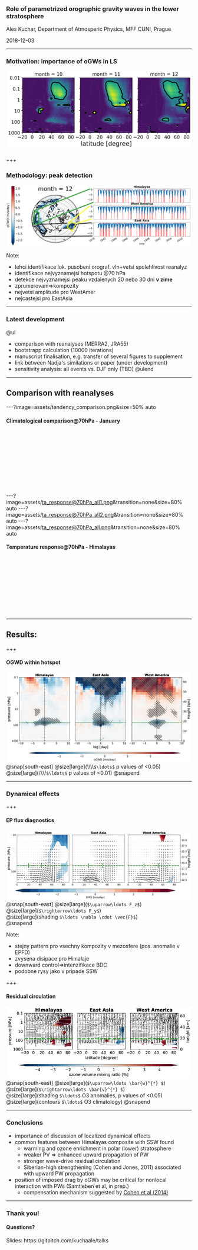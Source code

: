 
### Role of parametrized orographic gravity waves in the lower stratosphere


Ales Kuchar, Department of Atmosperic Physics, MFF CUNI, Prague


<span class='small'>
2018-12-03
</span>

---

### Motivation: importance of oGWs in LS

![Image](assets/motivation_fig.png)

+++

### Methodology: peak detection
![No cover](assets/methodology_fig.png)

Note:

- lehci identifikace lok. pusobeni orograf. vln+vetsi spolehlivost reanalyz
- identifikace nejvyznamejsi hotspotu @70 hPa
- detekce nejvyznamejsi peaku vzdalenych 20 nebo 30 dni **v zime**
- zprumerovani=>kompozity
- nejvetsi amplitude pro WestAmer
- nejcastejsi pro EastAsia

---


### Latest development

@ul
- comparison with reanalyses (MERRA2, JRA55)
- bootstrapp calculation (10000 iterations)
- manuscript finalisation, e.g. transfer of several figures to supplement
- link between Nadja's similations or paper (under development)
- sensitivity analysis: all events vs. DJF only (TBD)
@ulend

---
## Comparison with reanalyses


---?image=assets/tendency_comparison.png&size=50% auto

#### Climatological comparison@70hPa - January
<br>
<br>
<br>
<br>
<br>
<br>
<br>
<br>
<br>


---?image=assets/ta_response@70hPa_all1.png&transition=none&size=80% auto
---?image=assets/ta_response@70hPa_all2.png&transition=none&size=80% auto
---?image=assets/ta_response@70hPa_all.png&transition=none&size=80% auto
#### Temperature response@70hPa - Himalayas
<br>
<br>
<br>
<br>
<br>
<br>
<br>
<br>
<br>

---

## Results: 

+++

#### OGWD within hotspot

![Image](assets/accelogw_absolute_all_20days_profiles_alllags_wsignificance.png)
@snap[south-east]
@size[large](\\\\\\\\`$\ldots$` p values of <0.05)<br>
@size[large](////`$\ldots$` p values of <0.01)
@snapend

---
### Dynamical effects

+++
#### EP flux diagnostics
![](assets/EPFD+EPfluxes_anomalies_all_20days_zm_wEPFDsignificance_zoomin.png)
@snap[south-east]
@size[large](`$\uparrow\ldots F_z$`)<br>
@size[large](`$\rightarrow\ldots F_y$`)<br>
@size[large](shading `$\ldots \nabla \cdot \vec{F}$`)<br>
@snapend

Note:

- stejny pattern pro vsechny kompozity v mezosfere (pos. anomalie v EPFD)
- zvysena disipace pro Himalaje
- downward control=>intenzifikace BDC
- podobne rysy jako v pripade SSW

+++
#### Residual circulation
![](assets/vmro3+RC_percentages_all_20days_zm_wabsolutevaluesandsignificance.png)
@snap[south-east]
@size[large](`$\uparrow\ldots \bar{w}^{*} $`)<br>
@size[large](`$\rightarrow\ldots \bar{v}^{*} $`)<br>
@size[large](shading `$\ldots$` O3 anomalies, p values of <0.05)<br>
@size[large](contours `$\ldots$` O3 climatology)
@snapend

---
### Conclusions

* importance of discussion of localized dynamical effects
* common features between Himalayas composite with SSW found
    * warming and ozone enrichment in polar (lower) stratosphere
    * weaker PV => enhanced upward propagation of PW 
    * stronger wave-drive residual circulation
    * Siberian-high strengthening (Cohen and Jones, 2011) associated with upward PW propagation
* position of imposed drag by oGWs may be critical for nonlocal interaction with PWs (Samtleben et al, in prep.)
    * compensation mechanism suggested by [Cohen et al (2014)](https://journals.ametsoc.org/doi/abs/10.1175/JAS-D-14-0021.1)

---

### Thank you!
#### Questions?

<span class='small'>
Slides: https://gitpitch.com/kuchaale/talks
</span>

